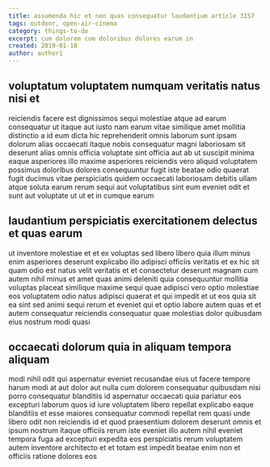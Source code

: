 ```yaml
---
title: assumenda hic et non quas consequatur laudantium article 3157
tags: outdoor, open-air-cinema
category: things-to-do
excerpt: cum dolorem cum doloribus dolores earum in
created: 2019-01-10
author: author1
---
```


## voluptatum voluptatem numquam veritatis natus nisi et

reiciendis facere est dignissimos sequi molestiae atque ad earum consequatur ut itaque aut iusto nam earum vitae similique amet mollitia distinctio a id eum dicta hic reprehenderit omnis laborum sunt ipsam dolorum alias occaecati itaque nobis consequatur magni laboriosam sit deserunt alias omnis officia voluptate sint officia aut ab ut suscipit minima eaque asperiores illo maxime asperiores reiciendis vero aliquid voluptatem possimus doloribus dolores consequuntur fugit iste beatae odio quaerat fugit ducimus vitae perspiciatis quidem occaecati laboriosam debitis ullam atque soluta earum rerum sequi aut voluptatibus sint eum eveniet odit et sunt aut voluptate ut ut et in cumque earum

## laudantium perspiciatis exercitationem delectus et quas earum

ut inventore molestiae et et ex voluptas sed libero libero quia illum minus enim asperiores deserunt explicabo illo adipisci officiis veritatis et ex hic sit quam odio est natus velit veritatis et et consectetur deserunt magnam cum autem nihil minus et amet quas animi deleniti quia consequuntur mollitia voluptas placeat similique maxime sequi quae adipisci vero optio molestiae eos voluptatem odio natus adipisci quaerat et qui impedit et ut eos quia sit ea sint sed animi sequi rerum et eveniet qui et optio labore autem quas et et autem consequatur reiciendis consequatur quae molestias dolor quibusdam eius nostrum modi quasi

## occaecati dolorum quia in aliquam tempora aliquam

modi nihil odit qui aspernatur eveniet recusandae eius ut facere tempore harum modi at aut dolor aut nulla cum dolorem consequatur quibusdam nisi porro consequatur blanditiis id aspernatur occaecati quia pariatur eos excepturi laborum quos id iure voluptatem libero repellat explicabo eaque blanditiis et esse maiores consequatur commodi repellat rem quasi unde libero odit non reiciendis id et quod praesentium dolorem deserunt omnis et ipsum nostrum itaque officiis rerum iste eveniet illo autem nihil eveniet tempora fuga ad excepturi expedita eos perspiciatis rerum voluptatem autem inventore architecto et et totam est impedit beatae enim non et officiis ratione dolores eos
